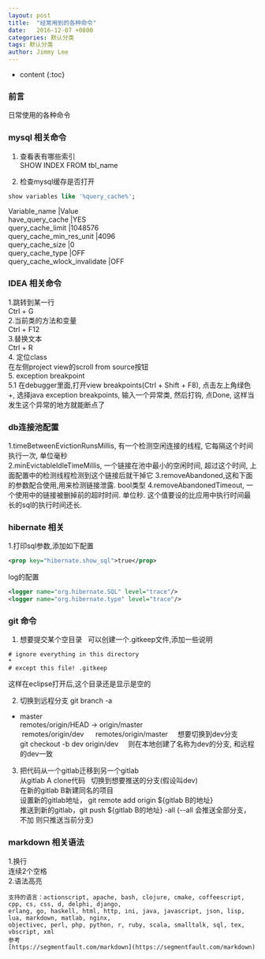 ```yaml
---
layout: post
title:  "经常用到的各种命令"
date:   2016-12-07 +0800
categories: 默认分类
tags: 默认分类
author: Jimmy Lee
---
```


* content
{:toc}

### 前言
日常使用的各种命令

### mysql 相关命令 ###
1. 查看表有哪些索引  
SHOW INDEX FROM tbl_name

2. 检查mysql缓存是否打开  

```sql
show variables like '%query_cache%';
``` 

Variable_name       			|Value   
have_query_cache				|YES  
query_cache_limit				|1048576  
query_cache_min_res_unit		|4096  
query_cache_size				|0  
query_cache_type				|OFF  
query_cache_wlock_invalidate	|OFF  


### IDEA 相关命令
1.跳转到某一行  
Ctrl + G  
2.当前类的方法和变量  
Ctrl + F12  
3.替换文本  
Ctrl + R  
4. 定位class   
在左侧project view的scroll from source按钮   
5. exception breakpoint    
5.1 在debugger里面,打开view breakpoints(Ctrl + Shift + F8), 点击左上角绿色+, 选择java exception breakpoints, 输入一个异常类, 然后打钩, 点Done, 这样当发生这个异常的地方就能断点了



### db连接池配置
1.timeBetweenEvictionRunsMillis, 有一个检测空闲连接的线程, 它每隔这个时间执行一次, 单位毫秒  
2.minEvictableIdleTimeMillis, 一个链接在池中最小的空闲时间, 超过这个时间, 上面配置中的检测线程检测到这个链接后就干掉它
3.removeAbandoned,这和下面的参数配合使用,用来检测链接泄露. bool类型
4.removeAbandonedTimeout, 一个使用中的链接被删掉前的超时时间. 单位秒. 这个值要设的比应用中执行时间最长的sql的执行时间还长.


### hibernate 相关 
1.打印sql参数,添加如下配置

```xml
<prop key="hibernate.show_sql">true</prop>  
```

log的配置

```xml
<logger name="org.hibernate.SQL" level="trace"/>
<logger name="org.hibernate.type" level="trace"/>
```

### git 命令
1. 想要提交某个空目录  
可以创建一个.gitkeep文件,添加一些说明  
```
# ignore everything in this directory  
*  
# except this file! .gitkeep
``` 

这样在eclipse打开后,这个目录还是显示是空的

2. 切换到远程分支
git branch -a  
* master   
  remotes/origin/HEAD -> origin/master   
  remotes/origin/dev    
  remotes/origin/master    
想要切换到dev分支    
git checkout -b dev origin/dev    
则在本地创建了名称为dev的分支, 和远程的dev一致    

3. 把代码从一个gitlab迁移到另一个gitlab    
从gitlab A clone代码   
切换到想要推送的分支(假设叫dev)   
在新的gitlab B新建同名的项目   
设置新的gitlab地址， git remote add origin ${gitlab B的地址}   
推送到新的gitlab，git push ${gitlab B的地址} -all (--all 会推送全部分支，不加 则只推送当前分支)    




### markdown 相关语法
1.换行  
连续2个空格  
2.语法高亮     
```后面加语言  
支持的语言：actionscript, apache, bash, clojure, cmake, coffeescript, cpp, cs, css, d, delphi, django, 
erlang, go, haskell, html, http, ini, java, javascript, json, lisp, lua, markdown, matlab, nginx, 
objectivec, perl, php, python, r, ruby, scala, smalltalk, sql, tex, vbscript, xml  
参考  
[https://segmentfault.com/markdown](https://segmentfault.com/markdown)
